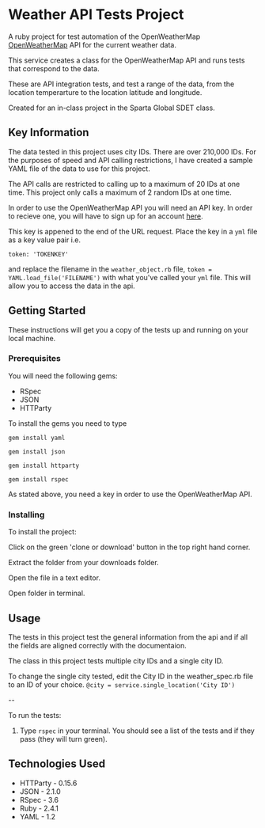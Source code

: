 # Weather API Tests Project

A ruby project for test automation of the OpenWeatherMap [OpenWeatherMap](https://openweathermap.org/) API for the current weather data. 

This service creates a class for the OpenWeatherMap API and runs tests that correspond to the data.

These are API integration tests, and test a range of the data, from the location temperarture to the location latitude and longitude.

Created for an in-class project in the Sparta Global SDET class.  


## Key Information
The data tested in this project uses city IDs. There are over 210,000 IDs. For the purposes of speed and API calling restrictions, I have created a sample YAML file of the data to use for this project. 

The API calls are restricted to calling up to a maximum of 20 IDs at one time. This project only calls a maximum of 2 random IDs at one time. 

In order to use the OpenWeatherMap API you will need an API key. In order to recieve one, you will have to sign up for an account [here](https://home.openweathermap.org/users/sign_up). 

This key is appened to the end of the URL request. Place the key in a `yml` file as a key value pair i.e. 

`token: 'TOKENKEY'`

and replace the filename in the `weather_object.rb` file, 
`token = YAML.load_file('FILENAME')` with what you've called your `yml` file. This will allow you to access the data in the api.


## Getting Started
These instructions will get you a copy of the tests up and running on your local machine.

### Prerequisites
You will need the following gems:

* RSpec
* JSON
* HTTParty

To install the gems you need to type

 `gem install yaml`
 
 `gem install json`
 
 `gem install httparty`
 
 `gem install rspec`

As stated above, you need a key in order to use the OpenWeatherMap API. 

### Installing
To install the project:

Click on the green 'clone or download' button in the top right hand corner.

Extract the folder from your downloads folder.

Open the file in a text editor.

Open folder in terminal.

## Usage


The tests in this project test the general information from the api and if all the fields are aligned correctly with the documentaion.

The class in this project tests multiple city IDs and a single city ID.

To change the single city tested, edit the City ID in the weather_spec.rb file to an ID of your choice.
  `@city = service.single_location('City ID')`
  
--  

To run the tests: 

1. Type `rspec` in your terminal. You should see a list of the tests and if they pass (they will turn green).


## Technologies Used
* HTTParty - 0.15.6
* JSON - 2.1.0
* RSpec - 3.6
* Ruby - 2.4.1
* YAML - 1.2